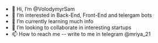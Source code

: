 - 👋 Hi, I’m @VolodymyrSam
- 👀 I’m interested in Back-End, Front-End and telergam bots
- 🌱 I’m currently learning much info
- 💞️ I’m looking to collaborate in interesting startups
- 📫 How to reach me -- write to me in telegram @mriya_21

